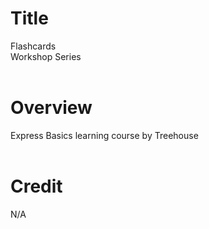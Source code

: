 # Title
Flashcards  
Workshop Series  
<br>

# Overview
Express Basics learning course by Treehouse  
<br>

# Credit
N/A